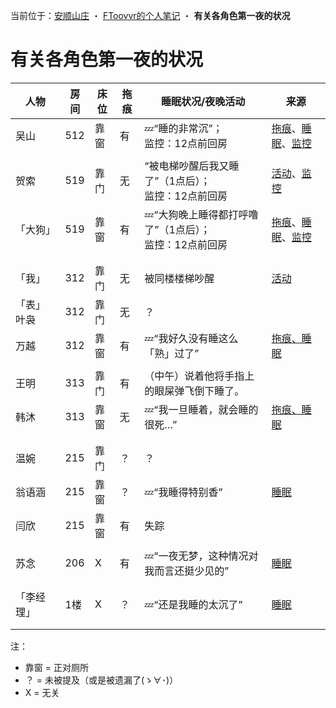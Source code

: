 []()<nav>当前位于：[安顺山庄](README.md) <span style="font-style: bold">・</span> [FToovvr的个人笔记](FToovvr的个人笔记.md) <span style="font-style: bold">・</span> <span style="font-weight: bold">有关各角色第一夜的状况</span></nav>

# 有关各角色第一夜的状况

|人物|房间|床位|拖痕|睡眠状况/夜晚活动|来源|
|-|-|-|-|-|-|
|吴山|512|靠窗|有|💤“睡的非常沉”；<br/>监控：12点前回房|[拖痕](https://ftoovvr.github.io/adnmb-quests-archive/fxc/安顺山庄/book/原文.html#睡正对厕所的床的老吴脚踝有握痕老吴以只有313床位有无握痕对应相反带老板节奏)、[睡眠](https://ftoovvr.github.io/adnmb-quests-archive/fxc/安顺山庄/book/原文.html#我与老吴交换线索)、[监控]
||
|贺索|519|靠门|无|“被电梯吵醒后我又睡了”（1点后）；<br/>监控：12点前回房|[活动](https://ftoovvr.github.io/adnmb-quests-archive/fxc/安顺山庄/book/原文.html#讨论山庄的事)、[监控]
|「大狗」|519|靠窗|有|💤“大狗晚上睡得都打呼噜了”（1点后）；<br/>监控：12点前回房|[拖痕](https://ftoovvr.github.io/adnmb-quests-archive/fxc/安顺山庄/book/原文.html#遇到准备开车离开的贺索三人向大狗套话)、[睡眠](https://ftoovvr.github.io/adnmb-quests-archive/fxc/安顺山庄/book/原文.html#我向大狗套话说话算话教大狗对应问题数量的魔方秘诀)、[监控]
||
||
|「我」|312|靠门|无|被同楼楼梯吵醒|[活动](https://ftoovvr.github.io/adnmb-quests-archive/fxc/安顺山庄/book/原文.html#不断开合的电梯)
|「表」叶袅|312|靠门|无|？||
|万越|312|靠窗|有|💤“我好久没有睡这么「熟」过了”|[拖痕、睡眠](https://ftoovvr.github.io/adnmb-quests-archive/fxc/安顺山庄/book/原文.html#网络信号中断交流昨晚的事睡正对厕所的床的万越脚踝有握痕)|
||
|王明|313|靠门|有|（中午）说着他将手指上的眼屎弹飞倒下睡了。||
|韩沐|313|靠窗|无|💤“我一旦睡着，就会睡的很死…”|[拖痕、睡眠](https://ftoovvr.github.io/adnmb-quests-archive/fxc/安顺山庄/book/原文.html#睡靠门床的王明脚踝有握痕)
||
||
|温婉|215|靠门|？|？||
|翁语涵|215|靠窗|？|💤“我睡得特别香”|[睡眠](https://ftoovvr.github.io/adnmb-quests-archive/fxc/安顺山庄/book/原文.html#翁语涵表示今早闫欣失踪有两个温婉说明事情经过)|
|闫欣|215|靠窗|有|失踪||[拖痕](https://ftoovvr.github.io/adnmb-quests-archive/fxc/安顺山庄/book/原文.html#老吴质问老板带老板节奏逼着老板要陪自己喝黑水以证明身份清白)
||
|苏念|206|X|有|💤“一夜无梦，这种情况对我而言还挺少见的”| [睡眠](https://ftoovvr.github.io/adnmb-quests-archive/fxc/安顺山庄/book/原文.html#讨论山庄的事)
||
||
|「李经理」|1楼|X|？|💤“还是我睡的太沉了”|[睡眠](https://ftoovvr.github.io/adnmb-quests-archive/fxc/安顺山庄/book/原文.html#告知李经理同事失踪查监控多数监控失灵但仍有收获)
||
||

[监控]: https://ftoovvr.github.io/adnmb-quests-archive/fxc/安顺山庄/book/原文.html#告知李经理同事失踪查监控多数监控失灵但仍有收获

注：
* 靠窗 = 正对厕所
* ？ = 未被提及（或是被遗漏了(ゝ∀･)）
* X = 无关